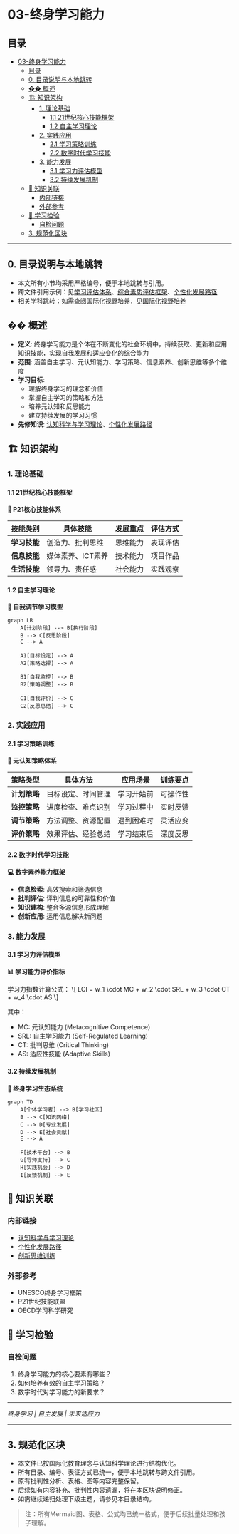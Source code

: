 # 03-终身学习能力

## 目录

- [03-终身学习能力](#03-终身学习能力)
  - [目录](#目录)
  - [0. 目录说明与本地跳转](#0-目录说明与本地跳转)
  - [�� 概述](#-概述)
  - [🏗️ 知识架构](#️-知识架构)
    - [1. 理论基础](#1-理论基础)
      - [1.1 21世纪核心技能框架](#11-21世纪核心技能框架)
      - [1.2 自主学习理论](#12-自主学习理论)
    - [2. 实践应用](#2-实践应用)
      - [2.1 学习策略训练](#21-学习策略训练)
      - [2.2 数字时代学习技能](#22-数字时代学习技能)
    - [3. 能力发展](#3-能力发展)
      - [3.1 学习力评估模型](#31-学习力评估模型)
      - [3.2 持续发展机制](#32-持续发展机制)
  - [🔗 知识关联](#-知识关联)
    - [内部链接](#内部链接)
    - [外部参考](#外部参考)
  - [🎯 学习检验](#-学习检验)
    - [自检问题](#自检问题)
  - [3. 规范化区块](#3-规范化区块)

---

## 0. 目录说明与本地跳转

- 本文所有小节均采用严格编号，便于本地跳转与引用。
- 跨文件引用示例：见[学习评估体系](./01-学习评估体系.md)、[综合素质评估框架](./01-综合素质评估框架.md)、[个性化发展路径](./02-个性化发展路径.md)
- 相关学科跳转：如需查阅国际化视野培养，见[国际化视野培养](../03-应用实践领域/03-国际化视野培养.md)

## �� 概述

- **定义**: 终身学习能力是个体在不断变化的社会环境中，持续获取、更新和应用知识技能，实现自我发展和适应变化的综合能力
- **范围**: 涵盖自主学习、元认知能力、学习策略、信息素养、创新思维等多个维度
- **学习目标**:
  - 理解终身学习的理念和价值
  - 掌握自主学习的策略和方法
  - 培养元认知和反思能力
  - 建立持续发展的学习习惯
- **先修知识**: [认知科学与学习理论](../01-哲学科学基础/01-认知科学与学习理论.md)、[个性化发展路径](./02-个性化发展路径.md)

## 🏗️ 知识架构

### 1. 理论基础

#### 1.1 21世纪核心技能框架

**🎯 P21核心技能体系**

| 技能类别 | 具体技能 | 发展重点 | 评估方式 |
|---------|----------|----------|----------|
| **学习技能** | 创造力、批判思维 | 思维能力 | 表现评估 |
| **信息技能** | 媒体素养、ICT素养 | 技术能力 | 项目作品 |
| **生活技能** | 领导力、责任感 | 社会能力 | 实践观察 |

#### 1.2 自主学习理论

**🔄 自我调节学习模型**

```mermaid
graph LR
    A[计划阶段] --> B[执行阶段]
    B --> C[反思阶段]
    C --> A
    
    A1[目标设定] --> A
    A2[策略选择] --> A
    
    B1[自我监控] --> B
    B2[策略调整] --> B
    
    C1[自我评价] --> C
    C2[反思总结] --> C
```

### 2. 实践应用

#### 2.1 学习策略训练

**🧠 元认知策略体系**

| 策略类型 | 具体方法 | 应用场景 | 训练要点 |
|---------|----------|----------|----------|
| **计划策略** | 目标设定、时间管理 | 学习开始前 | 可操作性 |
| **监控策略** | 进度检查、难点识别 | 学习过程中 | 实时反馈 |
| **调节策略** | 方法调整、资源配置 | 遇到困难时 | 灵活应变 |
| **评价策略** | 效果评估、经验总结 | 学习结束后 | 深度反思 |

#### 2.2 数字时代学习技能

**💻 数字素养能力框架**

- **信息检索**: 高效搜索和筛选信息
- **批判评估**: 评判信息的可靠性和价值
- **知识建构**: 整合多源信息形成理解
- **创新应用**: 运用信息解决新问题

### 3. 能力发展

#### 3.1 学习力评估模型

**📊 学习能力评价指标**

学习力指数计算公式：
\\[
LCI = w_1 \cdot MC + w_2 \cdot SRL + w_3 \cdot CT + w_4 \cdot AS
\\]

其中：

- MC: 元认知能力 (Metacognitive Competence)
- SRL: 自主学习能力 (Self-Regulated Learning)
- CT: 批判思维 (Critical Thinking)
- AS: 适应性技能 (Adaptive Skills)

#### 3.2 持续发展机制

**🚀 终身学习生态系统**

```mermaid
graph TD
    A[个体学习者] --> B[学习社区]
    B --> C[知识网络]
    C --> D[专业发展]
    D --> E[社会贡献]
    E --> A
    
    F[技术平台] --> B
    G[导师支持] --> C
    H[实践机会] --> D
    I[反馈机制] --> E
```

## 🔗 知识关联

### 内部链接

- [认知科学与学习理论](../01-哲学科学基础/01-认知科学与学习理论.md)
- [个性化发展路径](./02-个性化发展路径.md)
- [创新思维训练](../03-应用实践领域/02-创新思维训练.md)

### 外部参考

- UNESCO终身学习框架
- P21世纪技能联盟
- OECD学习科学研究

## 🎯 学习检验

### 自检问题

1. 终身学习能力的核心要素有哪些？
2. 如何培养有效的自主学习策略？
3. 数字时代对学习能力的新要求？

---
*终身学习 | 自主发展 | 未来适应力*

---

## 3. 规范化区块

- 本文件已按国际化教育理念与认知科学理论进行结构优化。
- 所有目录、编号、表征方式已统一，便于本地跳转与跨文件引用。
- 原有批判性分析、表格、图等内容完整保留。
- 后续如有内容补充、批判性内容遗漏，将在本区块说明修正。
- 如需继续递归处理下级主题，请参见本目录结构。

> 注：所有Mermaid图、表格、公式均已统一格式，便于后续批量处理和孩子理解。
